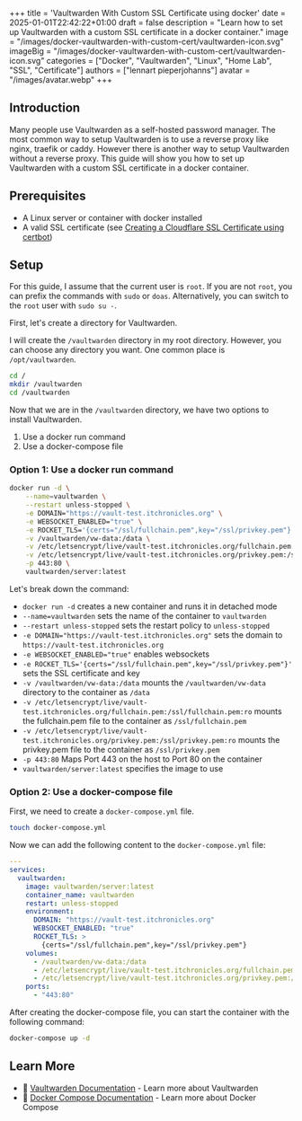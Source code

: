 +++
title = 'Vaultwarden With Custom SSL Certificate using docker'
date = 2025-01-01T22:42:22+01:00
draft = false
description = "Learn how to set up Vaultwarden with a custom SSL certificate in a docker container."
image = "/images/docker-vaultwarden-with-custom-cert/vaultwarden-icon.svg"
imageBig = "/images/docker-vaultwarden-with-custom-cert/vaultwarden-icon.svg"
categories = ["Docker", "Vaultwarden", "Linux", "Home Lab", "SSL", "Certificate"]
authors = ["lennart pieperjohanns"]
avatar = "/images/avatar.webp"
+++

## Introduction

Many people use Vaultwarden as a self-hosted password manager.
The most common way to setup Vaultwarden is to use a reverse proxy like nginx, traefik or caddy. However there is another way to setup Vaultwarden without a reverse proxy.
This guide will show you how to set up Vaultwarden with a custom SSL certificate in a docker container.

## Prerequisites

- A Linux server or container with docker installed
- A valid SSL certificate (see <u>[Creating a Cloudflare SSL Certificate using certbot](/posts/creating-cloudflare-certificate)</u>)

## Setup

For this guide, I assume that the current user is `root`. If you are not `root`, you can prefix the commands with `sudo` or `doas`. Alternatively, you can switch to the `root` user with `sudo su -`.

First, let's create a directory for Vaultwarden.

I will create the `/vaultwarden` directory in my root directory. However, you can choose any directory you want. One common place is `/opt/vaultwarden`.

```bash
cd /
mkdir /vaultwarden
cd /vaultwarden
```

Now that we are in the `/vaultwarden` directory, we have two options to install Vaultwarden.

1. Use a docker run command
2. Use a docker-compose file

### Option 1: Use a docker run command

```bash
docker run -d \
    --name=vaultwarden \
    --restart unless-stopped \
    -e DOMAIN="https://vault-test.itchronicles.org" \
    -e WEBSOCKET_ENABLED="true" \
    -e ROCKET_TLS='{certs="/ssl/fullchain.pem",key="/ssl/privkey.pem"}' \
    -v /vaultwarden/vw-data:/data \
    -v /etc/letsencrypt/live/vault-test.itchronicles.org/fullchain.pem:/ssl/fullchain.pem:ro \
    -v /etc/letsencrypt/live/vault-test.itchronicles.org/privkey.pem:/ssl/privkey.pem:ro \
    -p 443:80 \
    vaultwarden/server:latest
```

Let's break down the command:

- `docker run -d` creates a new container and runs it in detached mode
- `--name=vaultwarden` sets the name of the container to `vaultwarden`
- `--restart unless-stopped` sets the restart policy to `unless-stopped`
- `-e DOMAIN="https://vault-test.itchronicles.org"` sets the domain to `https://vault-test.itchronicles.org`
- `-e WEBSOCKET_ENABLED="true"` enables websockets
- `-e ROCKET_TLS='{certs="/ssl/fullchain.pem",key="/ssl/privkey.pem"}'` sets the SSL certificate and key
- `-v /vaultwarden/vw-data:/data` mounts the `/vaultwarden/vw-data` directory to the container as `/data`
- `-v /etc/letsencrypt/live/vault-test.itchronicles.org/fullchain.pem:/ssl/fullchain.pem:ro` mounts the fullchain.pem file to the container as `/ssl/fullchain.pem`
- `-v /etc/letsencrypt/live/vault-test.itchronicles.org/privkey.pem:/ssl/privkey.pem:ro` mounts the privkey.pem file to the container as `/ssl/privkey.pem`
- `-p 443:80` Maps Port 443 on the host to Port 80 on the container
- `vaultwarden/server:latest` specifies the image to use

### Option 2: Use a docker-compose file

First, we need to create a `docker-compose.yml` file.

```bash
touch docker-compose.yml
```

Now we can add the following content to the `docker-compose.yml` file:

```yaml
---
services:
  vaultwarden:
    image: vaultwarden/server:latest
    container_name: vaultwarden
    restart: unless-stopped
    environment:
      DOMAIN: "https://vault-test.itchronicles.org"
      WEBSOCKET_ENABLED: "true"
      ROCKET_TLS: >
        {certs="/ssl/fullchain.pem",key="/ssl/privkey.pem"}
    volumes:
      - /vaultwarden/vw-data:/data
      - /etc/letsencrypt/live/vault-test.itchronicles.org/fullchain.pem:/ssl/fullchain.pem:ro
      - /etc/letsencrypt/live/vault-test.itchronicles.org/privkey.pem:/ssl/privkey.pem:ro
    ports:
      - "443:80"
```

After creating the docker-compose file, you can start the container with the following command:

```bash
docker-compose up -d
```

## Learn More
- 📖 <u>[Vaultwarden Documentation](https://github.com/dani-garcia/vaultwarden)</u> - Learn more about Vaultwarden
- 📖 <u>[Docker Compose Documentation](https://docs.docker.com/compose/)</u> - Learn more about Docker Compose


